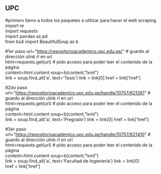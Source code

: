 ## UPC
#primero llamo a todos los paquetes a utilizar para hacer el web scraping  
import re  
import requests   
import pandas as pd  
from bs4 import BeautifulSoup as b  

#1er paso 
url="https://repositorioacademico.upc.edu.pe/"   # guardo al dirección ulink rl en url  
html=requests.get(url)                              # pido acceso para poder leer el contenido de la página  
content=html.content 
soup=b(content,"lxml")       
link = soup.find_all('a', text='Tesis') 
link = link[0] 
href = link['href'] 


#2do paso 
url="https://repositorioacademico.upc.edu.pe/handle/10757/621261"   # guardo al dirección ulink rl en url   
html=requests.get(url)                              # pido acceso para poder leer el contenido de la página  
content=html.content 
soup=b(content,"lxml")       
link = soup.find_all('a', text='Pregrado') 
link = link[0] 
href = link['href'] 



#3er paso 
url="https://repositorioacademico.upc.edu.pe/handle/10757/621410"   # guardo al dirección ulink rl en url   
html=requests.get(url)                              # pido acceso para poder leer el contenido de la página  
content=html.content 
soup=b(content,"lxml")       
link = soup.find_all('a', text='Facultad de Ingeniería') 
link = link[0]  
href = link['href'] 


